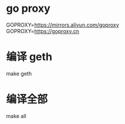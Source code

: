 # go proxy
GOPROXY=https://mirrors.aliyun.com/goproxy
GOPROXY=https://goproxy.cn

# 编译 geth
make geth

# 编译全部
make all

